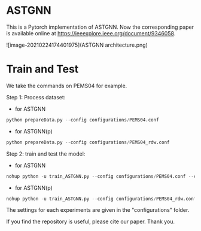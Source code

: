 # ASTGNN

This is a Pytorch implementation of ASTGNN. Now the corresponding paper is available online at https://ieeexplore.ieee.org/document/9346058.

![image-20210224174401975](ASTGNN architecture.png)

# Train and Test

We take the commands on PEMS04 for example.

Step 1: Process dataset:

- for ASTGNN

```python
python prepareData.py --config configurations/PEMS04.conf
```

- for ASTGNN(p)

```python
python prepareData.py --config configurations/PEMS04_rdw.conf
```

Step 2: train and test the model:

- for ASTGNN

```python
nohup python -u train_ASTGNN.py --config configurations/PEMS04.conf --cuda=1 > pems04.out &
```

- for ASTGNN(p)

```python
nohup python -u train_ASTGNN.py --config configurations/PEMS04_rdw.conf --cuda=1 > pems04_rdw.out &
```

The settings for each experiments are given in the "configurations" folder.

If you find the repository is useful, please cite our paper. Thank you.

